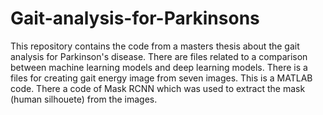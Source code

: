 # Gait-analysis-for-Parkinsons
This repository contains the code from a masters thesis about the gait analysis for Parkinson's disease.
There are files related to a comparison between machine learning models and deep learning models.
There is a files for creating gait energy image from seven images. This is a MATLAB code. 
There a code of Mask RCNN which was used to extract the mask (human silhouete) from the images.
